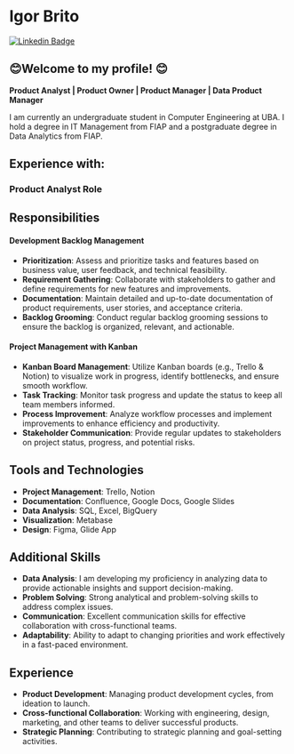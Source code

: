 # <div class="LI-profile-badge"  data-version="v1" data-size="medium" data-locale="pt_BR" data-type="horizontal" data-theme="dark" data-vanity="patotricks15"><a class="LI-simple-link">Igor Brito</a></div>
[![Linkedin Badge](https://img.shields.io/badge/-LinkedIn-blue?style=flat-square&logo=Linkedin&logoColor=white&link=)](https://www.linkedin.com/in/igor-oliveira-brito1/)

## 😊Welcome to my profile! 😊

**Product Analyst | Product Owner | Product Manager | Data Product Manager**

I am currently an undergraduate student in Computer Engineering at UBA. I hold a degree in IT Management from FIAP and a postgraduate degree in Data Analytics from FIAP.

## Experience with:

### Product Analyst Role

## Responsibilities

#### Development Backlog Management
- **Prioritization**: Assess and prioritize tasks and features based on business value, user feedback, and technical feasibility.
- **Requirement Gathering**: Collaborate with stakeholders to gather and define requirements for new features and improvements.
- **Documentation**: Maintain detailed and up-to-date documentation of product requirements, user stories, and acceptance criteria.
- **Backlog Grooming**: Conduct regular backlog grooming sessions to ensure the backlog is organized, relevant, and actionable.

#### Project Management with Kanban
- **Kanban Board Management**: Utilize Kanban boards (e.g., Trello & Notion) to visualize work in progress, identify bottlenecks, and ensure smooth workflow.
- **Task Tracking**: Monitor task progress and update the status to keep all team members informed.
- **Process Improvement**: Analyze workflow processes and implement improvements to enhance efficiency and productivity.
- **Stakeholder Communication**: Provide regular updates to stakeholders on project status, progress, and potential risks.

## Tools and Technologies
- **Project Management**: Trello, Notion
- **Documentation**: Confluence, Google Docs, Google Slides
- **Data Analysis**: SQL, Excel, BigQuery
- **Visualization**: Metabase
- **Design**: Figma, Glide App

## Additional Skills
- **Data Analysis**: I am developing my proficiency in analyzing data to provide actionable insights and support decision-making.
- **Problem Solving**: Strong analytical and problem-solving skills to address complex issues.
- **Communication**: Excellent communication skills for effective collaboration with cross-functional teams.
- **Adaptability**: Ability to adapt to changing priorities and work effectively in a fast-paced environment.

## Experience
- **Product Development**: Managing product development cycles, from ideation to launch.
- **Cross-functional Collaboration**: Working with engineering, design, marketing, and other teams to deliver successful products.
- **Strategic Planning**: Contributing to strategic planning and goal-setting activities.
